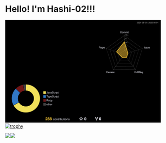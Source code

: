 # Hello! I'm Hashi-02!!!

![](./profile-3d-contrib/profile-night-rainbow.svg)
[![trophy](https://github-profile-trophy.vercel.app/?username=hashi-02&theme=onedark&row=1)](https://github.com/ryo-ma/github-profile-trophy)


<a href="https://github.com/anuraghazra/github-readme-stats">
  <img align="left" src="https://github-readme-stats.vercel.app/api?username=hashi-02&count_private=true&show_icons=true&theme=dark&custom_title=Hashi-02's GithubStars&layout=compact" />
</a>
<a href="https://github.com/anuraghazra/github-readme-stats">
  <img align="left" src="https://github-readme-stats.vercel.app/api/top-langs/?username=hashi-02&theme=dark&layout=compact" />
</a>
